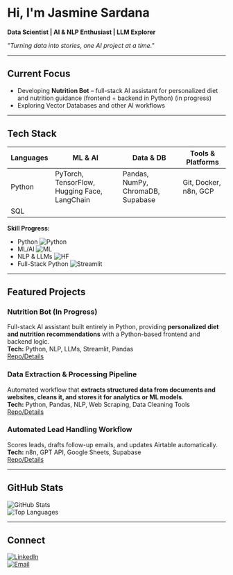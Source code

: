 # Hi, I'm Jasmine Sardana

**Data Scientist | AI & NLP Enthusiast | LLM Explorer**

*"Turning data into stories, one AI project at a time."*

---

## Current Focus
- Developing **Nutrition Bot** – full-stack AI assistant for personalized diet and nutrition guidance (frontend + backend in Python) (in progress)  
- Exploring Vector Databases and other AI workflows  

---

## Tech Stack

| Languages | ML & AI | Data & DB | Tools & Platforms |
|----------|---------|-----------|-----------------|
| Python | PyTorch, TensorFlow, Hugging Face, LangChain | Pandas, NumPy, ChromaDB, Supabase | Git, Docker, n8n, GCP |
| SQL | | | |

**Skill Progress:**
- Python ![Python](https://img.shields.io/badge/Python-3572A5?style=for-the-badge&logo=python&logoColor=white)  
- ML/AI ![ML](https://img.shields.io/badge/ML-Purple?style=for-the-badge&logo=python&logoColor=white)  
- NLP & LLMs ![HF](https://img.shields.io/badge/HuggingFace-FF9900?style=for-the-badge&logo=huggingface&logoColor=white)  
- Full-Stack Python ![Streamlit](https://img.shields.io/badge/Streamlit-FF4B4B?style=for-the-badge&logo=streamlit&logoColor=white)

---

## Featured Projects

### Nutrition Bot (In Progress)
Full-stack AI assistant built entirely in Python, providing **personalized diet and nutrition recommendations** with a Python-based frontend and backend logic.  
**Tech:** Python, NLP, LLMs, Streamlit, Pandas  
[Repo/Details](#)

### Data Extraction & Processing Pipeline
Automated workflow that **extracts structured data from documents and websites, cleans it, and stores it for analytics or ML models**.  
**Tech:** Python, Pandas, NLP, Web Scraping, Data Cleaning Tools  
[Repo/Details](#)

### Automated Lead Handling Workflow
Scores leads, drafts follow-up emails, and updates Airtable automatically.  
**Tech:** n8n, GPT API, Google Sheets, Supabase  
[Repo/Details](#)

---

## GitHub Stats
![GitHub Stats](https://github-readme-stats.vercel.app/api?username=jasmine-sardana&show_icons=true&theme=radical&count_private=true)  
![Top Languages](https://github-readme-stats.vercel.app/api/top-langs/?username=jasmine-sardana&layout=compact&theme=radical)  

---

## Connect
[![LinkedIn](https://img.shields.io/badge/LinkedIn-0A66C2?style=for-the-badge&logo=linkedin&logoColor=white)](https://www.linkedin.com/in/jasmine-sardana-3b5294228/)  
[![Email](https://img.shields.io/badge/Email-D14836?style=for-the-badge&logo=gmail&logoColor=white)](mailto:jasminesardana@gmail.com)  
